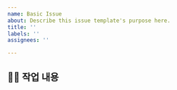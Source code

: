 ```yaml
---
name: Basic Issue
about: Describe this issue template's purpose here.
title: ''
labels: ''
assignees: ''

---
```


## 👩‍💻 작업 내용

<!-- 문제 또는 요구사항 상세하게 작성 -->
